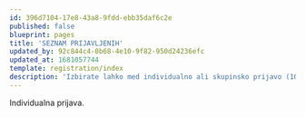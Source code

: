 ```yaml
---
id: 396d7104-17e8-43a8-9fdd-ebb35daf6c2e
published: false
blueprint: pages
title: 'SEZNAM PRIJAVLJENIH'
updated_by: 92c844c4-0b68-4e10-9f82-950d24236efc
updated_at: 1681057744
template: registration/index
description: 'Izbirate lahko med individualno ali skupinsko prijavo (10 ali več)'
---
```

Individualna prijava.
